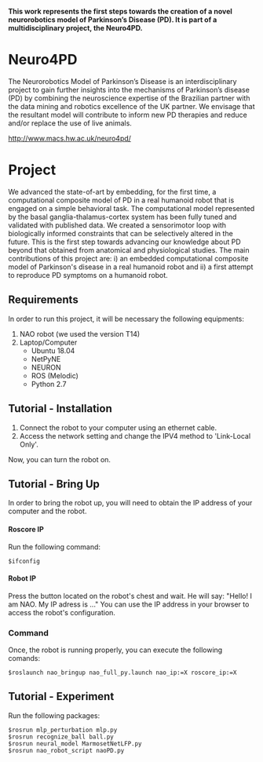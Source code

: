 
**This work represents the first steps towards the creation of a novel neurorobotics model of Parkinson’s Disease (PD). It is part of a multidisciplinary project, the Neuro4PD.**

# Neuro4PD
The Neurorobotics Model of Parkinson’s Disease is an interdisciplinary project to gain further insights into the mechanisms of Parkinson’s disease (PD) by combining the neuroscience expertise of the Brazilian partner with the data mining and robotics excellence of the UK partner. We envisage that the resultant model will contribute to inform new PD therapies and reduce and/or replace the use of live animals.

http://www.macs.hw.ac.uk/neuro4pd/

# Project
We advanced the state-of-art by embedding, for the first time, a computational composite model of PD in a real humanoid robot that is engaged on a simple behavioral task. The computational model represented by the basal ganglia-thalamus-cortex system has been fully tuned and validated with published data. We created a sensorimotor loop with biologically informed constraints that can be selectively altered in the future. This is the first step towards advancing our knowledge about PD beyond that obtained from anatomical and physiological studies. The main contributions of this project are: i) an embedded computational composite model of Parkinson's disease in a real humanoid robot and ii) a first attempt to reproduce PD symptoms on a humanoid robot. 

## Requirements

In order to run this project, it will be necessary the following equipments:
1. NAO robot (we used the version T14)
2. Laptop/Computer
    * Ubuntu 18.04
    * NetPyNE
    * NEURON
    * ROS (Melodic)
    * Python 2.7
  
## Tutorial - Installation

1. Connect the robot to your computer using an ethernet cable. 
2. Access the network setting and change the IPV4 method to 'Link-Local Only'.

Now, you can turn the robot on. 

## Tutorial - Bring Up
In order to bring the robot up, you will need to obtain the IP address of your computer and the robot.

#### Roscore IP

Run the following command:
```
$ifconfig
```

#### Robot IP

Press the button located on the robot's chest and wait. He will say:
"Hello! I am NAO. My IP adress is ..."
You can use the IP address in your browser to access the robot's configuration. 

### Command

Once, the robot is running properly, you can execute the following comands:
```
$roslaunch nao_bringup nao_full_py.launch nao_ip:=X roscore_ip:=X
```

## Tutorial - Experiment

Run the following packages:
```
$rosrun mlp_perturbation mlp.py
$rosrun recognize_ball ball.py 
$rosrun neural_model MarmosetNetLFP.py
$rosrun nao_robot_script naoPD.py
```





